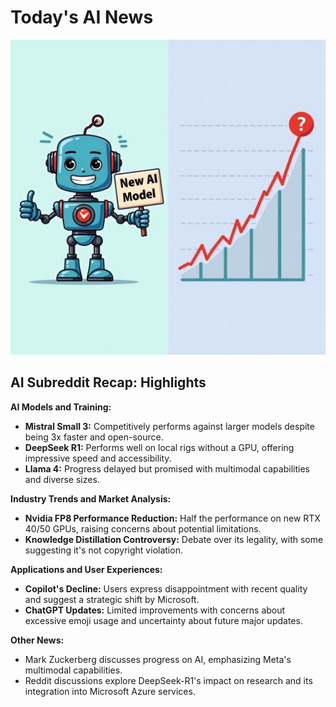 
# Today's AI News

![Todays Image](pictures/20250131_101258.png)

## AI Subreddit Recap: Highlights

**AI Models and Training:**

* **Mistral Small 3:** Competitively performs against larger models despite being 3x faster and open-source.
* **DeepSeek R1:** Performs well on local rigs without a GPU, offering impressive speed and accessibility.
* **Llama 4:** Progress delayed but promised with multimodal capabilities and diverse sizes.

**Industry Trends and Market Analysis:**

* **Nvidia FP8 Performance Reduction:** Half the performance on new RTX 40/50 GPUs, raising concerns about potential limitations.
* **Knowledge Distillation Controversy:** Debate over its legality, with some suggesting it's not copyright violation.

**Applications and User Experiences:**

* **Copilot's Decline:** Users express disappointment with recent quality and suggest a strategic shift by Microsoft.
* **ChatGPT Updates:** Limited improvements with concerns about excessive emoji usage and uncertainty about future major updates.

**Other News:**

* Mark Zuckerberg discusses progress on AI, emphasizing Meta's multimodal capabilities.
* Reddit discussions explore DeepSeek-R1's impact on research and its integration into Microsoft Azure services.
